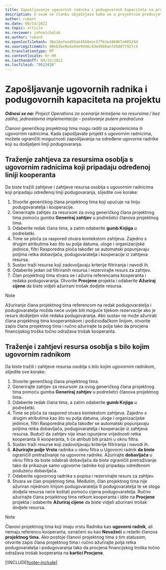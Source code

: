 ```yaml
---
title: Zapošljavanje ugovornih radnika i podugovornih kapaciteta na projektu
description: U ovom se članku objašnjava kako se u projektnim preduvjetima može raditi pomoću ugovornih radnika ili kapaciteta podugovaratelja u Microsoftu Dynamics 365 Project Operations.
author: rumant
ms.date: 09/14/2022
ms.topic: article
ms.reviewer: johnmichalak
ms.author: rumant
ms.openlocfilehash: 30e16efeed93ab4568eac57fb3ed46067a08524d
ms.sourcegitcommit: 08eb3be9eda44e9446c43ed9b6aefd58d77927c5
ms.translationtype: MT
ms.contentlocale: hr-HR
ms.lasthandoff: 09/15/2022
ms.locfileid: "9522426"
---
```

# <a name="staffing-a-project-with-contract-workers-and-subcontracted-capacity"></a>Zapošljavanje ugovornih radnika i podugovornih kapaciteta na projektu

_**Odnosi se na:** Project Operations za scenarije temeljene na resursima / bez zaliha, jednostavna implementacija – poslovanje putem predračuna_

Članovi generičkog projektnog tima mogu raditi sa zaposlenicima ili ugovornim radnicima. Kada zapošljavate projekt s ugovornim radnicima, možete ograničiti mogućnosti zapošljavanja na određene ugovorne radnike koji su dodijeljeni liniji podugovaranja. 

## <a name="search-for-staff-resource-requirements-with-contract-workers-that-belong-to-a-specific-subcontract-line"></a>Traženje zahtjeva za resursima osoblja s ugovornim radnicima koji pripadaju određenoj liniji kooperanta

Da biste tražili zahtjeve i zahtjeve resursa osoblja s ugovornim radnicima koji pripadaju određenoj liniji podugovaranja, slijedite ove korake:

1. Stvorite generičkog člana projektnog tima koji upućuje na liniju podugovaratelja i kooperacije.
2. Generirajte zahtjev za resursom za ovog generičkog člana projektnog tima pomoću gumba **Generiraj zahtjev** u podrešetci članova projektnog tima.
3. Odaberite redak člana tima, a zatim odaberite **gumb Knjiga** u podrešetki. 
4. Time se ploča za raspored otvara kontekstom zahtjeva. Zajedno s drugim atributima kao što su polja datuma, uloge i organizacijske jedinice, filtri Rasporedna ploča također se automatski popunjavaju poljima retka dobavljača, podugovaratelja i kooperacije iz zahtjeva resursa.
5. Sustav traži resurse koji zadovoljavaju kriterije filtriranja i navodi ih. 
6. Odaberite jedan od filtriranih resursa i rezervirajte resurs za zahtjev. 
7. Član projektnog tima stvara se i ažurira referencama kooperanta i redaka podugovaranja. Otvorite **Procjene** projekta i odaberite **Ažuriraj cijene** da biste vidjeli ažurirani trošak dodjele resursa. 

> [!NOTE]
> Ažuriranje člana projektnog tima referencom na redak podugovaratelja i podugovaratelja možda neće uvijek biti moguće tijekom rezervacije ako je resurs dodijeljen više redaka podugovaranja. Ako sustav ne može ažurirati člana projektnog tima kooperantskom i podizvođačkom linijom, otvorite zapis člana projektnog tima i ručno ažurirajte ta polja tako da procjena financijskog troška točno odražava trošak kooperanta.

## <a name="search-for-and-staff-resource-requirements-with-any-contract-worker"></a>Traženje i zahtjevi resursa osoblja s bilo kojim ugovornim radnikom

Da biste tražili i zahtjeve resursa osoblja s bilo kojim ugovornim radnikom, slijedite ove korake:

1. Stvorite generičkog člana projektnog tima.
2. Generirajte zahtjev za resursom za ovog generičkog člana projektnog tima pomoću gumba **Generiraj zahtjev** u podrešetci članova projektnog tima.
3. Odaberite redak člana tima, a zatim odaberite **gumb Knjiga** u podrešetki. 
4. Time se ploča za raspored otvara kontekstom zahtjeva. Zajedno s drugim atributima kao što su polja datuma, uloge i organizacijske jedinice, filtri Rasporedna ploča također se automatski popunjavaju poljima retka dobavljača, podugovaratelja i kooperacije iz zahtjeva resursa. Budući da zahtjev nije imao ispunjene vrijednosti retka kooperanta ili kooperanta, ti će atributi biti prazni u oknu filtra.
5. Sustav traži resurse koji zadovoljavaju kriterije filtriranja i navodi ih.
6. **Ažurirajte polje Vrsta** radnika u oknu filtra u Ugovorni radnik **da biste** ograničili pretraživanje na ugovorne radnike. Ažurirajte **dobavljača** u oknu filtra da biste odabrali dobavljača da biste ograničili pretraživanje tako da prikazuje samo ugovorne radnike koji pripadaju određenom poduzeću dobavljača.
7. Odaberite ugovornog radnika s popisa i rezervirajte resurs za zahtjev.
8. Stvara se član projektnog tima. Međutim, član projektnog tima nije ažuriran nijednom linijom podugovaratelja ili podugovaratelja te se stoga dodjela resursa neće koštati pomoću cijena podugovaratelja. Ručno ažurirajte člana projektnog tima retkom kooperanta i idite na **Procjene** projekta i odaberite **Ažuriraj cijene** da biste vidjeli ažurirani trošak dodjele resursa.

> [!NOTE]
> Članovi projektnog tima koji imaju vrstu Radnika kao **ugovorni radnik**, ali nemaju referencu kooperanta, označeni su kao **Nevažeći** u rešetki članova **projektnog** **tima.** Ako postoje članovi projektnog tima s tim statusom, otvorite zapis člana projektnog tima i ručno ažurirajte polja retka podugovaratelja i podugovaranja tako da procjena financijskog troška točno odražava trošak kooperanta na **kartici Procjene**. 


[!INCLUDE[footer-include](../../includes/footer-banner.md)]

